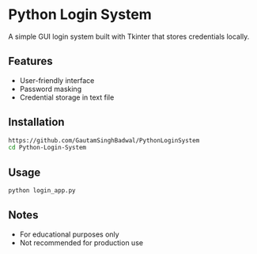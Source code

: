 # Python Login System

A simple GUI login system built with Tkinter that stores credentials locally.

## Features
- User-friendly interface
- Password masking
- Credential storage in text file

## Installation
```bash
https://github.com/GautamSinghBadwal/PythonLoginSystem
cd Python-Login-System
```

## Usage
```bash
python login_app.py
```

## Notes
- For educational purposes only
- Not recommended for production use

